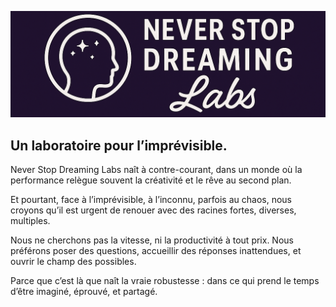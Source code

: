 ![nsdlabs-rect.png](../assets/nsdlabs-rect.png)
## Un laboratoire pour l’imprévisible.

Never Stop Dreaming Labs naît à contre-courant, dans un monde où la performance relègue souvent la créativité et le rêve au second plan.

Et pourtant, face à l’imprévisible, à l’inconnu, parfois au chaos, nous croyons qu’il est urgent de renouer avec des racines fortes, diverses, multiples.

Nous ne cherchons pas la vitesse, ni la productivité à tout prix.
Nous préférons poser des questions, accueillir des réponses inattendues, et ouvrir le champ des possibles.

Parce que c’est là que naît la vraie robustesse :
dans ce qui prend le temps d’être imaginé, éprouvé, et partagé.


